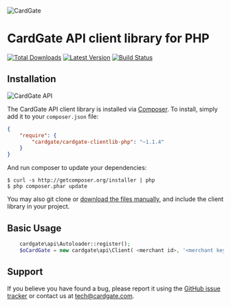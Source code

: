 ![CardGate](https://cdn.curopayments.net/thumb/200/logos/cardgate.png)

# CardGate API client library for PHP #

[![Total Downloads](https://img.shields.io/packagist/dt/cardgate/cardgate-clientlib-php.svg)](https://packagist.org/packages/cardgate/cardgate-clientlib-php)
[![Latest Version](https://img.shields.io/packagist/v/cardgate/cardgate-clientlib-php.svg)](https://github.com/cardgate/cardgate-clientlib-php/releases)
[![Build Status](https://travis-ci.org/cardgate/cardgate-clientlib-php.svg?branch=master)](https://travis-ci.org/cardgate/cardgate-clientlib-php)

## Installation ##

![CardGate API](https://cdn.curopayments.net/thumb/50/logos/cardgate.api.png)

The CardGate API client library is installed via [Composer](http://getcomposer.org/). To install, simply add it
to your `composer.json` file:

```json
{
    "require": {
        "cardgate/cardgate-clientlib-php": "~1.1.4"
    }
}
```

And run composer to update your dependencies:

    $ curl -s http://getcomposer.org/installer | php
    $ php composer.phar update

You may also git clone or [download the files manually](https://github.com/cardgate/cardgate-clientlib-php/releases), and include the client library in your project.

## Basic Usage ##

```php
	cardgate\api\Autoloader::register();
	$oCardGate = new cardgate\api\Client( <merchant id>, '<merchant key>', TRUE );
```

## Support ##

If you believe you have found a bug, please report it using the [GitHub issue tracker](https://github.com/cardgate/cardgate-clientlib-php/issues) or
contact us at [tech@cardgate.com](mailto:tech@cardgate.com?subject=CardGate%20API%20client%20library%20for%20PHP%20Support).
